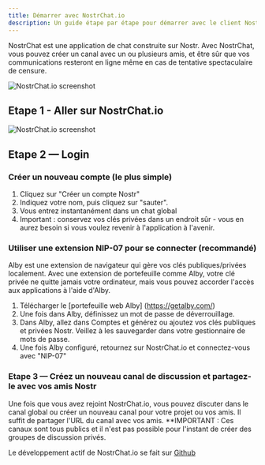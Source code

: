 ```yaml
---
title: Démarrer avec NostrChat.io
description: Un guide étape par étape pour démarrer avec le client NostrChat.io.
---
```


NostrChat est une application de chat construite sur Nostr. Avec NostrChat, vous pouvez créer un canal avec un ou plusieurs amis, et être sûr que vos communications resteront en ligne même en cas de tentative spectaculaire de censure.

![NostrChat.io screenshot](/images/nostrchat-signup.webp)

## Etape 1 - Aller sur NostrChat.io

![NostrChat.io screenshot](/images/nostrchat-login.webp)

## Etape 2 — Login

###  Créer un nouveau compte (le plus simple)

1. Cliquez sur "Créer un compte Nostr"
1. Indiquez votre nom, puis cliquez sur "sauter".
1. Vous entrez instantanément dans un chat global
1. Important : conservez vos clés privées dans un endroit sûr - vous en aurez besoin si vous voulez revenir à l'application à l'avenir.

### Utiliser une extension NIP-07 pour se connecter (recommandé)

Alby est une extension de navigateur qui gère vos clés publiques/privées localement. Avec une extension de portefeuille comme Alby, votre clé privée ne quitte jamais votre ordinateur, mais vous pouvez accorder l'accès aux applications à l'aide d'Alby.

1. Télécharger le [portefeuille web Alby] (https://getalby.com/)
1. Une fois dans Alby, définissez un mot de passe de déverrouillage.
1. Dans Alby, allez dans Comptes et générez ou ajoutez vos clés publiques et privées Nostr. Veillez à les sauvegarder dans votre gestionnaire de mots de passe.
1. Une fois Alby configuré, retournez sur NostrChat.io et connectez-vous avec "NIP-07"

### Etape 3 — Créez un nouveau canal de discussion et partagez-le avec vos amis Nostr

Une fois que vous avez rejoint NostrChat.io, vous pouvez discuter dans le canal global ou créer un nouveau canal pour votre projet ou vos amis. Il suffit de partager l'URL du canal avec vos amis. **IMPORTANT : Ces canaux sont tous publics et il n'est pas possible pour l'instant de créer des groupes de discussion privés.

Le développement actif de NostrChat.io se fait sur [Github](https://github.com/NostrChat/NostrChat)
